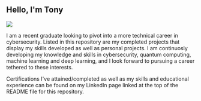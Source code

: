 ## Hello, I'm Tony
<a href="https://www.linkedin.com/in/anthony-riggio-07a136b1/"><img src="https://img.shields.io/badge/LinkedIn-0077B5?style=for-the-badge&logo=linkedin&logoColor=white" /><a>

I am a recent graduate looking to pivot into a more technical career in cybersecurity. Listed in this repository are my completed projects that display my skills developed as well as personal projects. I am continuosly developing my knowledge and skills in cybersecurity, quantum computing, machine learning and deep learning, and I look forward to pursuing a career tethered to these interests.

Certifications I've attained/completed as well as my skills and educational experience can be found on my LinkedIn page linked at the top of the README file for this repository.
<!--
**LogPath/LogPath** is a ✨ _special_ ✨ repository because its `README.md` (this file) appears on your GitHub profile.

Here are some ideas to get you started:

- 🔭 I’m currently working on ...
- 🌱 I’m currently learning ...
- 👯 I’m looking to collaborate on ...
- 🤔 I’m looking for help with ...
- 💬 Ask me about ...
- 📫 How to reach me: ...
- 😄 Pronouns: ...
- ⚡ Fun fact: ...
-->
